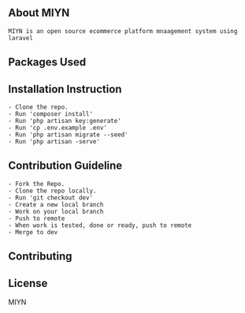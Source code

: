 
## About MIYN

	MIYN is an open source ecommerce platform mnaagement system using laravel

## Packages Used



## Installation Instruction

	- Clone the repo.
	- Run 'composer install'
	- Run 'php artisan key:generate'
	- Run 'cp .env.example .env'
	- Run 'php artisan migrate --seed'
	- Run 'php artisan -serve'


## Contribution Guideline

	- Fork the Repo.
	- Clone the repo locally.
	- Run 'git checkout dev'
	- Create a new local branch
	- Work on your local branch
	- Push to remote
	- When work is tested, done or ready, push to remote
	- Merge to dev



## Contributing



## License

MIYN